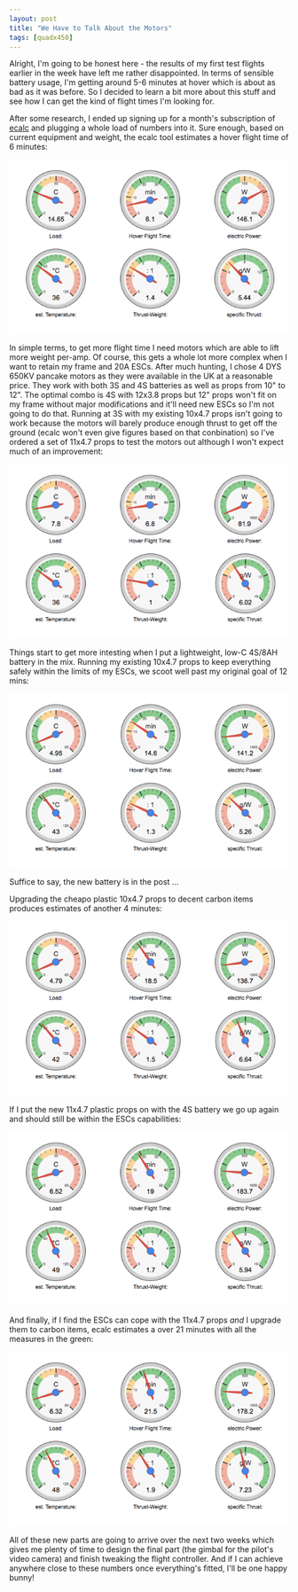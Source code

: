 ```yaml
---
layout: post
title: "We Have to Talk About the Motors"
tags: [quadx450]
---
```


Alright, I'm going to be honest here - the results of my first test flights earlier in the week have left me rather disappointed.  In terms of sensible battery usage, I'm getting around 5-6 minutes at hover which is about as bad as it was before.  So I decided to learn a bit more about this stuff and see how I can get the kind of flight times I'm looking for.

After some research, I ended up signing up for a month's subscription of [ecalc](http://www.ecalc.ch/xcoptercalc.php) and plugging a whole load of numbers into it.  Sure enough, based on current equipment and weight, the ecalc tool estimates a hover flight time of 6 minutes:

![](/images/quadx450/ecalc1.png)

In simple terms, to get more flight time I need motors which are able to lift more weight per-amp.  Of course, this gets a whole lot more complex when I want to retain my frame and 20A ESCs.  After much hunting, I chose 4 DYS 650KV pancake motors as they were available in the UK at a reasonable price.  They work with both 3S and 4S batteries as well as props from 10" to 12".  The optimal combo is 4S with 12x3.8 props but 12" props won't fit on my frame without major modifications and it'll need new ESCs so I'm not going to do that.  Running at 3S with my existing 10x4.7 props isn't going to work because the motors will barely produce enough thrust to get off the ground (ecalc won't even give figures based on that conbination) so I've ordered a set of 11x4.7 props to test the motors out although I won't expect much of an improvement:

![](/images/quadx450/ecalc2.png)

Things start to get more intesting when I put a lightweight, low-C 4S/8AH battery in the mix.  Running my existing 10x4.7 props to keep everything safely within the limits of my ESCs, we scoot well past my original goal of 12 mins:

![](/images/quadx450/ecalc3.png)

Suffice to say, the new battery is in the post ...

Upgrading the cheapo plastic 10x4.7 props to decent carbon items produces estimates of another 4 minutes:

![](/images/quadx450/ecalc4.png)

If I put the new 11x4.7 plastic props on with the 4S battery we go up again and should still be within the ESCs capabilities:

![](/images/quadx450/ecalc5.png)

And finally, if I find the ESCs can cope with the 11x4.7 props *and* I upgrade them to carbon items, ecalc estimates a over 21 minutes with all the measures in the green:

![](/images/quadx450/ecalc6.png)

All of these new parts are going to arrive over the next two weeks which gives me plenty of time to design the final part (the gimbal for the pilot's video camera) and finish tweaking the flight controller.  And if I can achieve anywhere close to these numbers once everything's fitted, I'll be one happy bunny!

